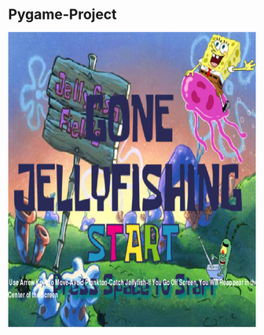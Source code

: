 # Pygame-Project
<img src = "https://github.com/twirta7621/Pygame-Project/blob/master/Game_Plans/gaamepic1.PNG" width = "800" height = "600">
